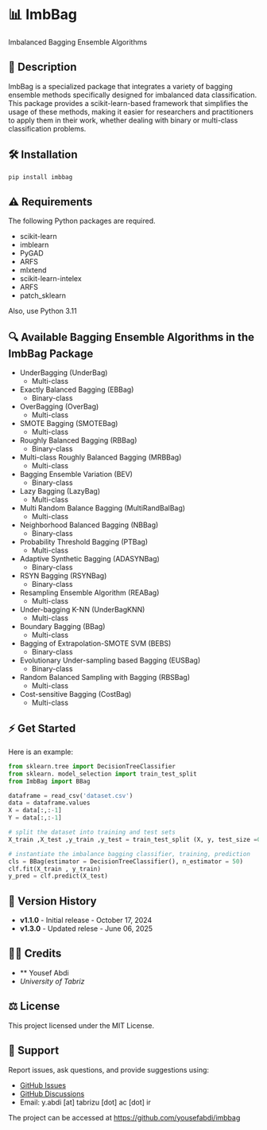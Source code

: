 # 📊 ImbBag

Imbalanced Bagging Ensemble Algorithms

## 📜 Description

ImbBag is a specialized package that integrates a variety of bagging ensemble methods specifically designed for imbalanced data classification. This package provides a scikit-learn-based framework that simplifies the usage of these methods, making it easier for researchers and practitioners to apply them in their work, whether dealing with binary or multi-class classification problems.

## 🛠 Installation

```bash
pip install imbbag
```

## ⚠️ Requirements

The following Python packages are required.

* scikit-learn
* imblearn 
* PyGAD 
* ARFS 
* mlxtend
* scikit-learn-intelex
* ARFS
* patch_sklearn

Also, use Python 3.11

## 🔍 Available Bagging Ensemble Algorithms in the ImbBag Package

* UnderBagging (UnderBag)
  * Multi-class
* Exactly Balanced Bagging (EBBag)
  * Binary-class
* OverBagging (OverBag)
  * Multi-class
* SMOTE Bagging (SMOTEBag)
  * Multi-class
* Roughly Balanced Bagging  (RBBag)
  * Binary-class
* Multi-class Roughly Balanced Bagging (MRBBag)
  * Multi-class
* Bagging Ensemble Variation (BEV)
  * Binary-class
* Lazy Bagging (LazyBag)
  * Multi-class
* Multi Random Balance Bagging (MultiRandBalBag)
  * Multi-class
* Neighborhood Balanced Bagging (NBBag)
  * Binary-class
* Probability Threshold Bagging (PTBag)
  * Multi-class
* Adaptive Synthetic Bagging (ADASYNBag)
  * Binary-class
* RSYN Bagging (RSYNBag)
  * Binary-class
* Resampling Ensemble Algorithm (REABag)
  * Multi-class
* Under-bagging K-NN (UnderBagKNN)
  * Multi-class
* Boundary Bagging (BBag)
  * Multi-class
* Bagging of Extrapolation-SMOTE SVM (BEBS)
  * Binary-class
* Evolutionary Under-sampling based Bagging (EUSBag)
  * Binary-class
* Random Balanced Sampling with Bagging (RBSBag)
  * Multi-class
* Cost-sensitive Bagging (CostBag)
  * Multi-class

## ⚡️ Get Started

Here is an example:

```python
from sklearn.tree import DecisionTreeClassifier
from sklearn. model_selection import train_test_split
from ImbBag import BBag

dataframe = read_csv('dataset.csv')
data = dataframe.values    
X = data[:,:-1]
Y = data[:,:-1]

# split the dataset into training and test sets
X_train ,X_test ,y_train ,y_test = train_test_split (X, y, test_size =0.2)

# instantiate the imbalance bagging classifier, training, prediction 
cls = BBag(estimator = DecisionTreeClassifier(), n_estimator = 50)
clf.fit(X_train , y_train)
y_pred = clf.predict(X_test)
```

## 📅 Version History

- **v1.1.0** - Initial release - October 17, 2024
- **v1.3.0** - Updated relese  - June 06, 2025

## 🧑‍💻 Credits

- ** Yousef Abdi 
- *University of Tabriz*


## ⚖️ License

This project licensed under the MIT License.


## 💬 Support

Report issues, ask questions, and provide suggestions using:

* [GitHub Issues](https://github.com/yousefabdi/ImbBag/issues)
* [GitHub Discussions](https://github.com/yousefabdi/ImbBag/discussions)
* Email: y.abdi [at] tabrizu [dot] ac [dot] ir

The project can be accessed at https://github.com/yousefabdi/imbbag
